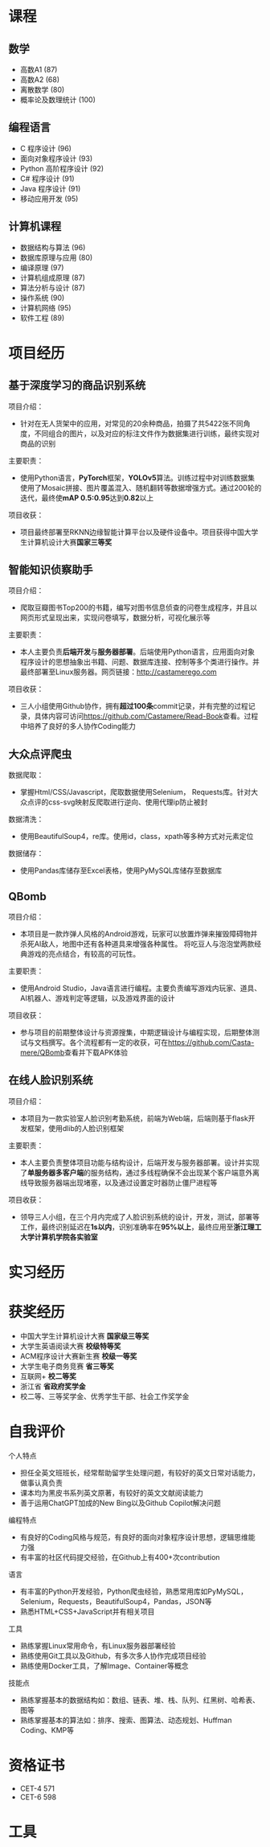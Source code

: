 # 课程

## 数学
+ 高数A1 (87)
+ 高数A2 (68)
+ 离散数学 (80)
+ 概率论及数理统计 (100)

## 编程语言
+ C 程序设计 (96)
+ 面向对象程序设计 (93)
+ Python 高阶程序设计 (92)
+ C# 程序设计 (91)
+ Java 程序设计 (91)
+ 移动应用开发 (95)

## 计算机课程
+ 数据结构与算法 (96)
+ 数据库原理与应用 (80)
+ 编译原理 (97)
+ 计算机组成原理 (87)
+ 算法分析与设计 (87)
+ 操作系统 (90)
+ 计算机网络 (95)
+ 软件工程 (89)

# 项目经历

## 基于深度学习的商品识别系统

项目介绍：
+ 针对在无人货架中的应用，对常见的20余种商品，拍摄了共5422张不同角度，不同组合的图片，以及对应的标注文件作为数据集进行训练，最终实现对商品的识别

主要职责：
+ 使用Python语言，**PyTorch**框架，**YOLOv5**算法。训练过程中对训练数据集使用了Mosaic拼接、图片覆盖混入、随机翻转等数据增强方式。通过200轮的迭代，最终使**mAP 0.5:0.95**达到**0.82**以上

<!-- 使用Python语言，\textbf{PyTorch}框架，\textbf{YOLOv5}算法。训练过程中对训练数据集使用了Mosaic拼接、图片覆盖混入、随机翻转等数据增强方式。通过200轮的迭代，最终使\textbf{mAP 0.5:0.95}达到\textbf{0.82}以上 -->

项目收获：
+ 项目最终部署至RKNN边缘智能计算平台以及硬件设备中。项目获得中国大学生计算机设计大赛**国家三等奖**

<!-- 项目最终部署至RKNN边缘智能计算平台以及硬件设备中。项目获得中国大学生计算机设计大赛\textbf{国家级三等奖} -->

## 智能知识侦察助手

项目介绍：
+ 爬取豆瓣图书Top200的书籍，编写对图书信息侦查的问卷生成程序，并且以网页形式呈现出来，实现问卷填写，数据分析，可视化展示等

主要职责：
+ 本人主要负责**后端开发**与**服务器部署**。后端使用Python语言，应用面向对象程序设计的思想抽象出书籍、问题、数据库连接、控制等多个类进行操作。并最终部署至Linux服务器。网页链接：<http://castamerego.com>

<!-- 本人主要负责\textbf{后端开发}与\textbf{服务器部署}。后端使用Python语言，应用面向对象程序设计的思想抽象出书籍、问题、数据库连接、控制等多个类进行操作。最终部署至Linux服务器。网页链接：\href{http://castamerego.com/}{\textbf{\emph{castamerego.com}}} -->

项目收获：
+ 三人小组使用Github协作，拥有**超过100条**commit记录，并有完整的过程记录，具体内容可访问<https://github.com/Castamere/Read-Book>查看。过程中培养了良好的多人协作Coding能力

<!-- 三人小组使用Github，拥有\textbf{超过100条}commit记录，并有完整的过程记录，具体内容可访问\href{https://github.com/Castamere/Read-Book}{\textbf{\emph{github.com/Castamere/Read-Book}}}查看 -->

## 大众点评爬虫

数据爬取：
  
+ 掌握Html/CSS/Javascript，爬取数据使用Selenium， Requests库。针对大众点评的css-svg映射反爬取进行逆向、使用代理ip防止被封

数据清洗：

+ 使用BeautifulSoup4，re库。使用id，class，xpath等多种方式对元素定位

数据储存：

+ 使用Pandas库储存至Excel表格，使用PyMySQL库储存至数据库

## QBomb

项目介绍：

+ 本项目是一款炸弹人风格的Android游戏，玩家可以放置炸弹来摧毁障碍物并杀死AI敌人，地图中还有各种道具来增强各种属性。 将吃豆人与泡泡堂两款经典游戏的亮点结合，有较高的可玩性。

主要职责：

+ 使用Android Studio，Java语言进行编程。主要负责编写游戏内玩家、道具、AI机器人、游戏判定等逻辑，以及游戏界面的设计

项目收获：

+ 参与项目的前期整体设计与资源搜集，中期逻辑设计与编程实现，后期整体测试与文档撰写。各个流程都有一定的收获，可在<https://github.com/Casta-mere/QBomb>查看并下载APK体验

<!-- 参与项目的前期整体设计与资源搜集，中期逻辑设计与编程实现，后期整体测试与文档撰写。各个流程都有一定的收获，可在\href{https://github.com/Casta-mere/QBomb}{\textbf{\emph{github.com/Casta-mere/QBomb}}}查看并下载APK体验 -->

## 在线人脸识别系统

项目介绍：

+ 本项目为一款实验室人脸识别考勤系统，前端为Web端，后端则基于flask开发框架，使用dlib的人脸识别框架

主要职责：

+ 本人主要负责整体项目功能与结构设计，后端开发与服务器部署。设计并实现了**单服务器多客户端**的服务结构，通过多线程确保不会出现某个客户端意外离线导致服务器端出现堵塞，以及通过设置定时器防止僵尸进程等

<!-- 本人主要负责整体项目功能与结构设计，后端开发与服务器部署。设计并实现了\textbf{单服务器多客户端}的服务结构，通过多线程确保不会出现某个客户端意外离线导致服务器端出现堵塞，以及通过设置定时器防止僵尸进程等 -->

项目收获：

+ 领导三人小组，在三个月内完成了人脸识别系统的设计，开发，测试，部署等工作，最终识别延迟在**1s以内**，识别准确率在**95%以上**，最终应用至**浙江理工大学计算机学院各实验室**

<!-- 领导三人小组，在三个月内完成了人脸识别系统的设计，开发，测试，部署等工作，最终识别延迟在\textbf{1s以内}，识别准确率在\textbf{95\%以上}，最终应用至\textbf{浙江理工大学计算机学院各实验室}  -->

# 实习经历

# 获奖经历

+ 中国大学生计算机设计大赛 **国家级三等奖**
+ 大学生英语阅读大赛 **校级特等奖**
+ ACM程序设计大赛新生赛 **校级一等奖**
+ 大学生电子商务竞赛 **省三等奖**
+ 互联网+ **校二等奖**
+ 浙江省 **省政府奖学金**
+ 校二等、三等奖学金、优秀学生干部、社会工作奖学金

# 自我评价

个人特点
+ 担任全英文班班长，经常帮助留学生处理问题，有较好的英文日常对话能力，做事认真负责
+ 课本均为黑皮书系列英文原著，有较好的英文文献阅读能力
+ 善于运用ChatGPT加成的New Bing以及Github Copilot解决问题

编程特点
+ 有良好的Coding风格与规范，有良好的面向对象程序设计思想，逻辑思维能力强
+ 有丰富的社区代码提交经验，在Github上有400+次contribution

语言
+ 有丰富的Python开发经验，Python爬虫经验，熟悉常用库如PyMySQL，Selenium，Requests，BeautifulSoup4，Pandas，JSON等
+ 熟悉HTML+CSS+JavaScript并有相关项目

工具
+ 熟练掌握Linux常用命令，有Linux服务器部署经验
+ 熟练使用Git工具以及Github，有多次多人协作完成项目经验
+ 熟练使用Docker工具，了解Image、Container等概念

技能点
+ 熟练掌握基本的数据结构如：数组、链表、堆、栈、队列、红黑树、哈希表、图等
+ 熟练掌握基本的算法如：排序、搜索、图算法、动态规划、Huffman Coding、KMP等

# 资格证书

+ CET-4 571
+ CET-6 598

# 工具